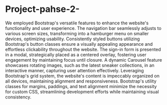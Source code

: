 # Project-pahse-2-
We employed Bootstrap's versatile features to enhance the website's functionality and user experience. The navigation bar seamlessly adjusts to various screen sizes, transforming into a hamburger menu on smaller devices, optimizing usability. Consistently styled buttons utilizing Bootstrap's button classes ensure a visually appealing appearance and effortless clickability throughout the website. The sign-in form is presented in a modal, strategically placed as a centered overlay, fostering user engagement by maintaining focus until closure. A dynamic Carousel feature showcases rotating images, such as the latest sneaker collections, in an interactive manner, capturing user attention effectively. Leveraging Bootstrap's grid system, the website's content is impeccably organized on all devices, maintaining alignment and responsiveness. Bootstrap's utility classes for margins, paddings, and text alignment minimize the necessity for custom CSS, streamlining development efforts while maintaining visual consistency.






